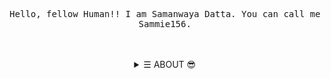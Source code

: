 <p align="left"><strong></strong></p><p align="center">
    <samp>
    Hello, fellow Human!! I am Samanwaya Datta. You can call me Sammie156.<br>
    </samp>
    <br>
<br>

<details align="center">
<summary>&#9776; ABOUT 😎</summary>
    <h2></h2>
    <div align="center">
    <h1>
      <sub>
        <img src="https://avatars.githubusercontent.com/u/64217426?v=4" height="44">
      </sub>
      Samanwaya Datta
      </h1>
    <img alt="Java" src="https://img.shields.io/badge/-Java-blue?style=for-the-badge"/>
    <img alt="C++" src="https://img.shields.io/badge/c++-%2300599C.svg?style=for-the-badge&logo=c%2B%2B&logoColor=white"/><br><br>
    <img src="https://c.tenor.com/1doHcyIcfcMAAAAM/thumbs-up-hxh.gif" align="right" width="500px">
    <br>
    <p>
      Hello There!! I am Sammie156. I am a student Programmer, trying to learn Graphics Programming with OpenGL and C++.
      <br><br>
      My hobbies are watching animes, not much, but I like HunterxHunter, Death Note. I like Maths and Physics. They're the reason I'm into Graphics development.
      <br><br>
    </p>
    <br>
    <a href="https://twitter.com/SamanwayaDatta">
      <img alt="Twitter" src="https://img.shields.io/badge/Twitter-%231DA1F2.svg?style=for-the-badge&logo=Twitter&logoColor=white">
    </a>
    <br>
    </div>
    <br>
    <h2></h2>
    <p align="center">
        <a href="https://github.com/Sammie156" target="_blank">
            <img alt="Top Language" src="https://github-readme-stats.vercel.app/api/top-langs/?bg_color=00000000&layout=compact&username=Sammie156&hide_border=true&title_color=c9d1d9&text_color=c3c5cd"/>
            <img alt="GitHub Stats" src="https://github-readme-stats.vercel.app/api?username=Sammie156&show_icons=true&theme=gruvbox"/>
        </a>
    </p>
    <h2></h2>
</details>
